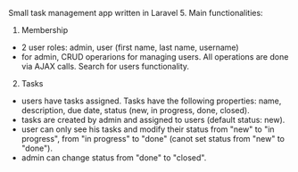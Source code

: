 Small task management app written in Laravel 5. Main functionalities:
 
1. Membership
 - 2 user roles: admin, user (first name, last name, username)
 - for admin, CRUD operarions for managing users. All operations are done via AJAX calls. Search for users functionality.
 
2. Tasks
 - users have tasks assigned. Tasks have the following properties: name, description, due date, status (new, in progress, done, closed).
 - tasks are created by admin and assigned to users (default status: new).
 - user can only see his tasks and modify their status from "new" to "in progress", from "in progress" to "done" (canot set status from "new" to "done").
 - admin can change status from "done" to "closed".
